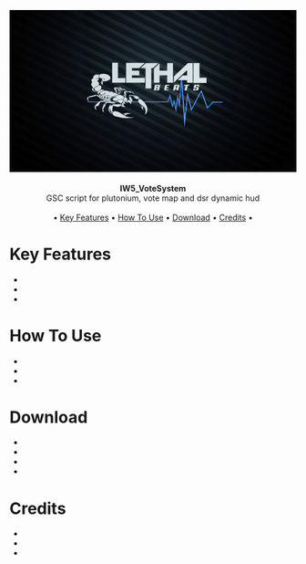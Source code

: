 <p align="center">
  <img src="https://github.com/LastDemon99/LastDemon99/blob/main/Data/lb_logo.jpg">
  <br><br>
  <b>IW5_VoteSystem</b><br>
  <a>GSC script for plutonium, vote map and dsr dynamic hud</a> 
  <br><br>
  • <a href="#key-features">Key Features</a> •  
  <a href="#how-to-use">How To Use</a> •
  <a href="#download">Download</a> •  
  <a href="#credits">Credits</a> •
</p>

# <a name="key-features"></a>Key Features
-
-
-

# <a name="how-to-use"></a>How To Use
-
-
-

# <a name="download"></a>Download
-
-
-
-

# <a name="credits"></a>Credits
-
-
-
